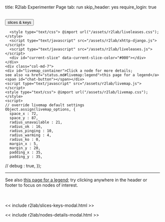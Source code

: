 title: R2lab Experimenter Page
tab: run
skip_header: yes
require_login: true

<!-- in a first implementation, we were creating the webchat iframe upon page load
     it was suboptimal though, as e.g. freenode being down would cause our page to hang
     so now the chat plugin comes in 2 parts, one for the actual chat area,
     and one for the button to enable it -->
<script type="text/javascript" src="/assets/r2lab/chat.js"></script>
<style type="text/css"> @import url("/assets/r2lab/chat.css"); </style>
<div id="chat-container"></div>

<div class="container">
  <div class="row">
    <div class="col-md-12">
      <div id='messages' style="display: none" class="" role="alert">
        <a class="close" onclick="$('.alert').hide()">×</a>
      </div>
      <div id='loading' style="display: none" class="alert alert-info" role="alert">
        <strong>Be patient!</strong> Loading information from server...
      </div>
    </div>
  </div>
  <br />
  <div class="row" id="all">
    <div class="col-md-2 no-padding" >
      <div id="wrap">
        <div id="manage-slices-keys" class="run">
          <button type="button" data-toggle="modal" data-target="#slices_keys_modal"
	          class="fc-button fc-state-default fc-corner-left fc-corner-right slices-keys">
		  slices & keys <span class='fa fa-gear'></span>
	  </button>
        </div>
        <div id="my-slices" class="run"></div>
        <div style="clear:both"></div>
      </div>
    </div>
    <div class="col-md-3 leases-run-width">
      <div id="liveleases_container" class="run"></div>
      <script type="text/javascript" src="https://cdnjs.cloudflare.com/ajax/libs/moment.js/2.18.1/moment.min.js"></script>
      <script type="text/javascript" src="/assets/js/moment-round.js"></script>
      <script type="text/javascript" src="https://cdnjs.cloudflare.com/ajax/libs/jqueryui/1.12.1/jquery-ui.min.js"></script>
      <script type="text/javascript" src="https://cdnjs.cloudflare.com/ajax/libs/fullcalendar/3.4.0/fullcalendar.min.js"></script>
      <script type="text/javascript" src="/assets/js/jquery.cookie-v141.min.js"></script>
      <style type="text/css"> @import url("https://cdnjs.cloudflare.com/ajax/libs/fullcalendar/3.4.0/fullcalendar.min.css"); </style>

      <style type="text/css"> @import url("/assets/r2lab/liveleases.css"); </style>
      <script type="text/javascript" src="/assets/r2lab/xhttp-django.js"></script>
      <script type="text/javascript" src="/assets/r2lab/liveleases.js"></script>
      <div id="current-slice" data-current-slice-color="#000"></div>
    </div>
    <div class="col-md-7">
    <div id="livemap_container">Click a node for more details;
    see also <a href="status.md#livemap:legend">this page for a legend</a>
    <span id="chat-button"></span></div>
    <script type="text/javascript" src="/assets/r2lab/livemap.js"></script>
    <style type="text/css"> @import url("/assets/r2lab/livemap.css"); </style>
    <script>
    // override livemap default settings 
    Object.assign(livemap_options, {
      space_x : 72,
      space_y : 87,
      radius_unavailable : 21,
      radius_ok : 16,
      radius_pinging : 10,
      radius_warming : 4,
      radius_ko : 0,
      margin_x : 5,
      margin_y : 20,
      padding_x : 35,
      padding_y : 35,
//      debug : true,
   });
    </script>
    <div id="actions"></div>
    </div>
  </div>

  <hr/>
  See also <a href="status.md#livetable:legend">this page for a legend</a>; try clicking anywhere in the header or footer to focus on nodes of interest.

  <div class="row">
    <div class="col-md-12">
      <br/>
      <table class="table table-condensed" id='livetable_container'> </table>
      <script type="text/javascript" src="/assets/r2lab/livecolumns.js"></script>
      <script type="text/javascript" src="/assets/r2lab/livetable.js"></script>
    <script>
    // override livetable default settings 
    Object.assign(livetable_options, {
    //      debug : true,
    });
    </script>
      <style type="text/css"> @import url("/assets/r2lab/livecolumns.css"); </style>
      <style type="text/css"> @import url("/assets/r2lab/livetable.css"); </style>
    </div>
  </div>    
</div>

<!-- defines slices_keys_modal -->
<< include r2lab/slices-keys-modal.html >>

<!-- defines node_details_modal -->
<< include r2lab/nodes-details-modal.html >>
